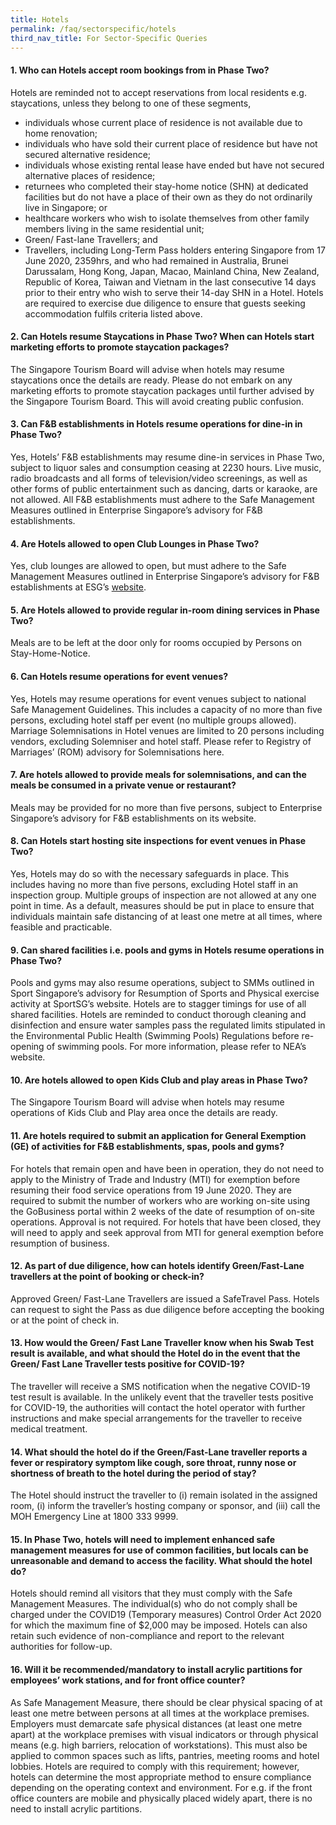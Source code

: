 ```yaml
---
title: Hotels
permalink: /faq/sectorspecific/hotels
third_nav_title: For Sector-Specific Queries
---
```


#### **1. Who can Hotels accept room bookings from in Phase Two?**
Hotels are reminded not to accept reservations from local residents e.g. staycations, unless they belong to one of these segments,
- individuals whose current place of residence is not available due to home renovation; 
- individuals who have sold their current place of residence but have not secured alternative residence; 
- individuals whose existing rental lease have ended but have not secured alternative places of residence;
- returnees who completed their stay-home notice (SHN) at dedicated facilities but do not have a place of their own as they do not ordinarily live in Singapore; or 
- healthcare workers who wish to isolate themselves from other family members living in the same residential unit; 
- Green/ Fast-lane Travellers; and 
- Travellers, including Long-Term Pass holders entering Singapore from 17 June 2020, 2359hrs, and who had remained in Australia, Brunei Darussalam, Hong Kong, Japan, Macao, Mainland China, New Zealand, Republic of Korea, Taiwan and Vietnam in the last consecutive 14 days prior to their entry who wish to serve their 14-day SHN in a Hotel. Hotels are required to exercise due diligence to ensure that guests seeking accommodation fulfils criteria listed above.

#### **2. Can Hotels resume Staycations in Phase Two? When can Hotels start marketing efforts to promote staycation packages?**
The Singapore Tourism Board will advise when hotels may resume staycations once the details are ready. Please do not embark on any marketing efforts to promote staycation packages until further advised by the Singapore Tourism Board. This will avoid creating public confusion.

#### **3. Can F&B establishments in Hotels resume operations for dine-in in Phase Two?**
Yes, Hotels’ F&B establishments may resume dine-in services in Phase Two, subject to liquor sales and consumption ceasing at 2230 hours. Live music, radio broadcasts and all forms of television/video screenings, as well as other forms of public entertainment such as dancing, darts or karaoke, are not allowed. All F&B establishments must adhere to the Safe Management Measures outlined in Enterprise Singapore’s advisory for F&B establishments.

#### **4. Are Hotels allowed to open Club Lounges in Phase Two?**
Yes, club lounges are allowed to open, but must adhere to the Safe Management Measures outlined in Enterprise Singapore’s advisory for F&B establishments at ESG’s <a href="https://www.enterprisesg.gov.sg/-/media/esg/files/media-centre/media-releases/2020/jun-2020/fnb-advisory_16-june-2020/safe-management-measures-for-fb-reopening.pdf" target="_blank">website</a>.

#### **5. Are Hotels allowed to provide regular in-room dining services in Phase Two?**
Meals are to be left at the door only for rooms occupied by Persons on Stay-Home-Notice.

#### **6. Can Hotels resume operations for event venues?**
Yes, Hotels may resume operations for event venues subject to national Safe Management Guidelines. This includes a capacity of no more than five persons, excluding hotel staff per event (no multiple groups allowed). Marriage Solemnisations in Hotel venues are limited to 20 persons including vendors, excluding Solemniser and hotel staff. Please refer to Registry of Marriages’ (ROM) advisory for Solemnisations here.

#### **7. Are hotels allowed to provide meals for solemnisations, and can the meals be consumed in a private venue or restaurant?**
Meals may be provided for no more than five persons, subject to Enterprise Singapore’s advisory for F&B establishments on its website.

#### **8. Can Hotels start hosting site inspections for event venues in Phase Two?**
Yes, Hotels may do so with the necessary safeguards in place. This includes having no more than five persons, excluding Hotel staff in an inspection group. Multiple groups of inspection are not allowed at any one point in time. As a default, measures should be put in place to ensure that individuals maintain safe distancing of at least one metre at all times, where feasible and practicable.

#### **9. Can shared facilities i.e. pools and gyms in Hotels resume operations in Phase Two?**
Pools and gyms may also resume operations, subject to SMMs outlined in Sport Singapore’s advisory for Resumption of Sports and Physical exercise activity at SportSG’s website. Hotels are to stagger timings for use of all shared facilities. Hotels are reminded to conduct thorough cleaning and disinfection and ensure water samples pass the regulated limits stipulated in the Environmental Public Health (Swimming Pools) Regulations before re-opening of swimming pools. For more information, please refer to NEA’s website.

#### **10. Are hotels allowed to open Kids Club and play areas in Phase Two?**
The Singapore Tourism Board will advise when hotels may resume operations of Kids Club and Play area once the details are ready.

#### **11. Are hotels required to submit an application for General Exemption (GE) of activities for F&B establishments, spas, pools and gyms?**
For hotels that remain open and have been in operation, they do not need to apply to the Ministry of Trade and Industry (MTI) for exemption before resuming their food service operations from 19 June 2020. They are required to submit the number of workers who are working on-site using the GoBusiness portal within 2 weeks of the date of resumption of on-site operations. Approval is not required. For hotels that have been closed, they will need to apply and seek approval from MTI for general exemption before resumption of business.

#### **12. As part of due diligence, how can hotels identify Green/Fast-Lane travellers at the point of booking or check-in?**
Approved Green/ Fast-Lane Travellers are issued a SafeTravel Pass. Hotels can request to sight the Pass as due diligence before accepting the booking or at the point of check in.

#### **13. How would the Green/ Fast Lane Traveller know when his Swab Test result is available, and what should the Hotel do in the event that the Green/ Fast Lane Traveller tests positive for COVID-19?**
The traveller will receive a SMS notification when the negative COVID-19 test result is available. In the unlikely event that the traveller tests positive for COVID-19, the authorities will contact the hotel operator with further instructions and make special arrangements for the traveller to receive medical treatment.

#### **14. What should the hotel do if the Green/Fast-Lane traveller reports a fever or respiratory symptom like cough, sore throat, runny nose or shortness of breath to the hotel during the period of stay?**
The Hotel should instruct the traveller to (i) remain isolated in the assigned room, (i) inform the traveller’s hosting company or sponsor, and (iii) call the MOH Emergency Line at 1800 333 9999.

#### **15. In Phase Two, hotels will need to implement enhanced safe management measures for use of common facilities, but locals can be unreasonable and demand to access the facility. What should the hotel do?**
Hotels should remind all visitors that they must comply with the Safe Management Measures. The individual(s) who do not comply shall be charged under the COVID19 (Temporary measures) Control Order Act 2020 for which the maximum fine of $2,000 may be imposed. Hotels can also retain such evidence of non-compliance and report to the relevant authorities for follow-up.

#### **16. Will it be recommended/mandatory to install acrylic partitions for employees’ work stations, and for front office counter?**
As Safe Management Measure, there should be clear physical spacing of at least one metre between persons at all times at the workplace premises. Employers must demarcate safe physical distances (at least one metre apart) at the workplace premises with visual indicators or through physical means (e.g. high barriers, relocation of workstations). This must also be applied to common spaces such as lifts, pantries, meeting rooms and hotel lobbies. Hotels are required to comply with this requirement; however, hotels can determine the most appropriate method to ensure compliance depending on the operating context and environment. For e.g. if the front office counters are mobile and physically placed widely apart, there is no need to install acrylic partitions.
